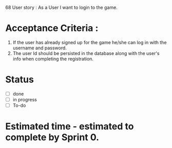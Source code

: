 68 User story : As a User I want to login to the game. <br>
# Acceptance Criteria : <br>
1. If the user has already signed up for the game he/she can log in with the username and password.
1. The user Id should be persisted in the database along with the user's info when completing the registration.
# Status 
- [ ] done
- [ ] in progress
- [ ] To-do
# Estimated time - estimated to complete by Sprint 0.


